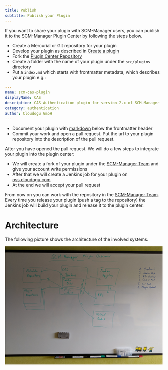 ```yaml
---
title: Publish
subtitle: Publish your Plugin
---
```


If you want to share your plugin with SCM-Manager users, you can publish it to the SCM-Manager Plugin Center by following the steps below.

* Create a Mercurial or Git repository for your plugin
* Develop your plugin as described in [Create a plugin](/docs/create)
* Fork the [Plugin Center Repository](https://bitbucket.org/scm-manager/plugin-center)
* Create a folder with the name of your plugin under the `src/plugins` directory
* Put a `index.md` which starts with frontmatter metadata, which describes your plugin e.g.:

```yaml
---
name: scm-cas-plugin
displayName: CAS
description: CAS Authentication plugin for version 2.x of SCM-Manager
category: authentication
author: Cloudogu GmbH
---
```

* Document your plugin with [markdown](https://github.com/adam-p/markdown-here/wiki/Markdown-Cheatsheet) below the frontmatter header
* Commit your work and open a pull request. Put the url to your plugin repository into the description of the pull request.

After you have opened the pull request. 
We will do a few steps to integrate your plugin into the plugin center:

* We will create a fork of your plugin under the [SCM-Manager Team](https://bitbucket.org/scm-manager/) and give your account write permissions
* After that we will create a Jenkins job for your plugin on [oss.cloudogu.com](https://oss.cloudogu.com/jenkins/job/scm-manager/job/scm-manager-bitbucket/)
* At the end we will accept your pull request

From now on you can work with the repository in the [SCM-Manager Team](https://bitbucket.org/scm-manager/).
Every time you release your plugin (push a tag to the repository) the Jenkins job will build your plugin and release it to the plugin center.


# Architecture

The following picture shows the architecture of the involved systems.

![Architecture](architecture.jpg "Plugin Center Architecture")

